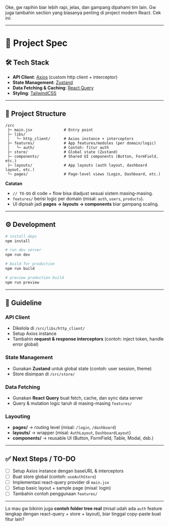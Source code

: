 Oke, gw rapihin biar lebih rapi, jelas, dan gampang dipahami tim lain. Gw juga tambahin section yang biasanya penting di project modern React. Cek ini:

---

# 🚀 Project Spec

## 🛠️ Tech Stack

* **API Client**: [Axios](https://axios-http.com/) (custom http client + interceptor)
* **State Management**: [Zustand](https://zustand-demo.pmnd.rs/)
* **Data Fetching & Caching**: [React Query](https://tanstack.com/query/latest)
* **Styling**: [TailwindCSS](https://tailwindcss.com/)

---

## 📂 Project Structure

```
/src
 ├─ main.jsx              # Entry point
 ├─ libs/
 │   └─ http_client/      # Axios instance + interceptors
 ├─ features/             # App features/modules (per domain/logic)
 │   └─ auth/             # Contoh: fitur auth
 ├─ store/                # Global state (Zustand)
 ├─ components/           # Shared UI components (Button, FormField, etc.)
 ├─ layouts/              # App layouts (auth layout, dashboard layout, etc.)
 └─ pages/                # Page-level views (Login, Dashboard, etc.)
```

**Catatan**

* `// TO-DO` di code = flow bisa diadjust sesuai sistem masing-masing.
* `features/` berisi logic per domain (misal: `auth`, `users`, `products`).
* UI dipisah jadi **pages → layouts → components** biar gampang scaling.

---

## ⚙️ Development

```bash
# install deps
npm install

# run dev server
npm run dev

# build for production
npm run build

# preview production build
npm run preview
```

---

## 📌 Guideline

### API Client

* Dikelola di `/src/libs/http_client/`
* Setup Axios instance
* Tambahin **request & response interceptors** (contoh: inject token, handle error global)

### State Management

* Gunakan **Zustand** untuk global state (contoh: user session, theme)
* Store disimpan di `/src/store/`

### Data Fetching

* Gunakan **React Query** buat fetch, cache, dan sync data server
* Query & mutation logic taruh di masing-masing `features/`

### Layouting

* **pages/** → routing level (misal: `/login`, `/dashboard`)
* **layouts/** → wrapper (misal: `AuthLayout`, `DashboardLayout`)
* **components/** → reusable UI (Button, FormField, Table, Modal, dsb.)

---

## ✅ Next Steps / TO-DO

* [ ] Setup Axios instance dengan baseURL & interceptors
* [ ] Buat store global (contoh: `useAuthStore`)
* [ ] Implementasi react-query provider di `main.jsx`
* [ ] Setup basic layout + sample page (misal: login)
* [ ] Tambahin contoh penggunaan `features/`

---

Lo mau gw bikinin juga **contoh folder tree real** (misal udah ada `auth` feature lengkap dengan react-query + store + layout), biar tinggal copy-paste buat fitur lain?

